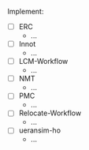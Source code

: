 Implement:

- [ ] ERC
  - ...
- [ ] Innot
  - ...
- [ ] LCM-Workflow
  - ...
- [ ] NMT
  - ...
- [ ] PMC
  - ...
- [ ] Relocate-Workflow
  - ...
- [ ] ueransim-ho
  - ...
